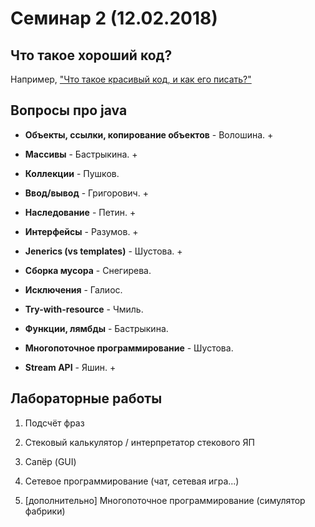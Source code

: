 Семинар 2 (12.02.2018)
======================

Что такое хороший код?
----------------------

Например, ["Что такое красивый код, и как его писать?"](https://habrahabr.ru/post/266969/)

Вопросы про java
----------------

- **Объекты, ссылки, копирование объектов** - Волошина. +

- **Массивы** - Бастрыкина. +

- **Коллекции** - Пушков.

- **Ввод/вывод** - Григорович. +

- **Наследование** - Петин. +

- **Интерфейсы** - Разумов. +

- **Jenerics (vs templates)** - Шустова. +

- **Сборка мусора** - Снегирева.

- **Исключения** - Галиос.

- **Try-with-resource** - Чмиль.

- **Функции, лямбды** - Бастрыкина.

- **Многопоточное программирование** - Шустова.

- **Stream API** - Яшин. +

Лабораторные работы
-------------------

1. Подсчёт фраз

2. Стековый калькулятор / интерпретатор стекового ЯП

3. Сапёр (GUI)

4. Сетевое программирование (чат, сетевая игра...)

5. [дополнительно] Многопоточное программирование (симулятор фабрики)
